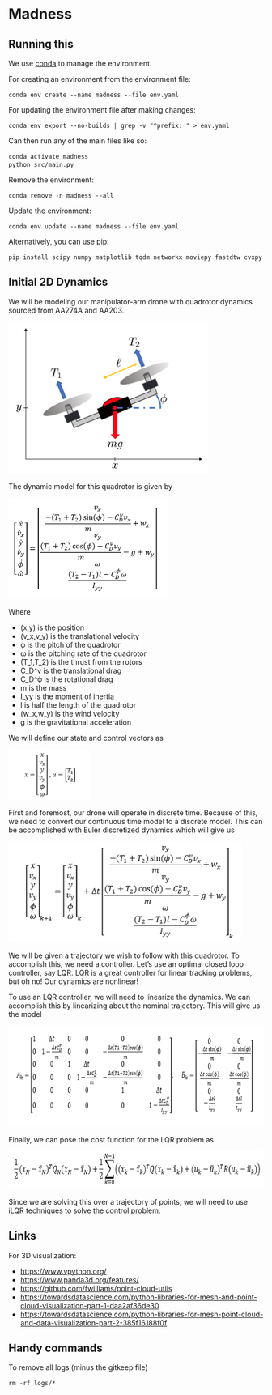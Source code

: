 # Madness

## Running this

We use [conda](https://docs.anaconda.com/free/miniconda/miniconda-install/) to manage the environment. 

For creating an environment from the environment file:
```
conda env create --name madness --file env.yaml
```

For updating the environment file after making changes:
```
conda env export --no-builds | grep -v "^prefix: " > env.yaml
```

Can then run any of the main files like so:
```
conda activate madness
python src/main.py
```

Remove the environment:
```
conda remove -n madness --all
```

Update the environment:
```
conda env update --name madness --file env.yaml
```

Alternatively, you can use pip:
```
pip install scipy numpy matplotlib tqdm networkx moviepy fastdtw cvxpy
```

## Initial 2D Dynamics

We will be modeling our manipulator-arm drone with quadrotor dynamics sourced from AA274A and AA203.

<img src="readme_assets/planar_quadrotor.png" height="300"/>

The dynamic model for this quadrotor is given by

<img src="readme_assets/dynamics.png" height="200"/>

Where 
* 	(x,y) is the position 
*	(v_x,v_y) is the translational velocity
*	ϕ is the pitch of the quadrotor
*	ω is the pitching rate of the quadrotor
*	(T_1,T_2) is the thrust from the rotors 
*	C_D^v is the translational drag
*	C_D^ϕ is the rotational drag
*	m is the mass
*	I_yy is the moment of inertia
*	l is half the length of the quadrotor
*	(w_x,w_y) is the wind velocity
*	g is the gravitational acceleration

We will define our state and control vectors as

<img src="readme_assets/state_and_control.png" height="100"/>

First and foremost, our drone will operate in discrete time. Because of this, we need to convert our continuous time model to a discrete model. This can be accomplished with Euler discretized dynamics which will give us

<img src="readme_assets/discrete.png" height="200"/>

We will be given a trajectory we wish to follow with this quadrotor. To accomplish this, we need a controller. Let’s use an optimal closed loop controller, say LQR. LQR is a great controller for linear tracking problems, but oh no! Our dynamics are nonlinear!

To use an LQR controller, we will need to linearize the dynamics. We can accomplish this by linearizing about the nominal trajectory. This will give us the model

<img src="readme_assets/linearization.png" height="200"/>

Finally, we can pose the cost function for the LQR problem as

<img src="readme_assets/cost.png" height="75"/>

Since we are solving this over a trajectory of points, we will need to use iLQR techniques to solve the control problem.

## Links

For 3D visualization:

- https://www.vpython.org/
- https://www.panda3d.org/features/
- https://github.com/fwilliams/point-cloud-utils
- https://towardsdatascience.com/python-libraries-for-mesh-and-point-cloud-visualization-part-1-daa2af36de30
- https://towardsdatascience.com/python-libraries-for-mesh-point-cloud-and-data-visualization-part-2-385f16188f0f

## Handy commands

To remove all logs (minus the gitkeep file)
```
rm -rf logs/*
```